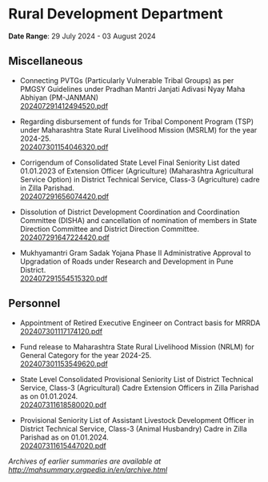 # Rural Development Department

**Date Range**: 29 July 2024 - 03 August 2024


## Miscellaneous
- Connecting PVTGs (Particularly Vulnerable Tribal Groups) as per PMGSY Guidelines under Pradhan Mantri Janjati Adivasi Nyay Maha Abhiyan (PM-JANMAN)\
  [202407291412494520.pdf](https://gr.maharashtra.gov.in/Site/Upload/Government%20Resolutions/English/202407291412494520.pdf)

- Regarding disbursement of funds for Tribal Component Program (TSP) under Maharashtra State Rural Livelihood Mission (MSRLM) for the year 2024-25.\
  [202407301154046320.pdf](https://gr.maharashtra.gov.in/Site/Upload/Government%20Resolutions/English/202407301154046320.pdf)

- Corrigendum of Consolidated State Level Final Seniority List dated 01.01.2023 of Extension Officer (Agriculture) (Maharashtra Agricultural Service Option) in District Technical Service, Class-3 (Agriculture) cadre in Zilla Parishad.\
  [202407291656074420.pdf](https://gr.maharashtra.gov.in/Site/Upload/Government%20Resolutions/English/202407291656074420.pdf)

- Dissolution of District Development Coordination and Coordination Committee (DISHA) and cancellation of nomination of members in State Direction Committee and District Direction Committee.\
  [202407291647224420.pdf](https://gr.maharashtra.gov.in/Site/Upload/Government%20Resolutions/English/202407291647224420.pdf)

- Mukhyamantri Gram Sadak Yojana Phase II                  Administrative Approval to Upgradation of Roads under Research and                    Development in Pune District.\
  [202407291554515320.pdf](https://gr.maharashtra.gov.in/Site/Upload/Government%20Resolutions/English/202407291554515320.pdf)

## Personnel
- Appointment of Retired Executive Engineer on Contract basis for MRRDA\
  [202407301117174120.pdf](https://gr.maharashtra.gov.in/Site/Upload/Government%20Resolutions/English/202407301117174120.pdf)

- Fund release to Maharashtra State Rural Livelihood Mission (NRLM) for General Category for the year 2024-25.\
  [202407301153549620.pdf](https://gr.maharashtra.gov.in/Site/Upload/Government%20Resolutions/English/202407301153549620.pdf)

- State Level Consolidated Provisional Seniority List of District Technical Service, Class-3 (Agricultural) Cadre Extension Officers in Zilla Parishad as on 01.01.2024.\
  [202407311618580020.pdf](https://gr.maharashtra.gov.in/Site/Upload/Government%20Resolutions/English/202407311618580020.pdf)

- Provisional Seniority List of Assistant Livestock Development Officer in District Technical Service, Class-3 (Animal Husbandry) Cadre in Zilla Parishad as on 01.01.2024.\
  [202407311615447020.pdf](https://gr.maharashtra.gov.in/Site/Upload/Government%20Resolutions/English/202407311615447020.pdf)


*Archives of earlier summaries are available at http://mahsummary.orgpedia.in/en/archive.html*